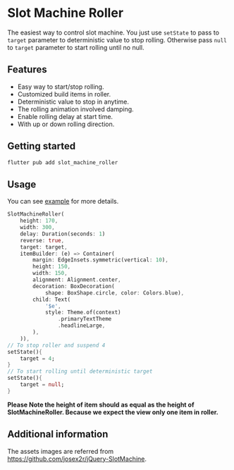# Slot Machine Roller 
The easiest way to control slot machine. You just use `setState` to pass to `target` parameter to deterministic value to stop rolling. Otherwise pass `null` to `target` parameter to start rolling until no null. 
## Features
- Easy way to start/stop rolling.
- Customized build items in roller.
- Deterministic value to stop in anytime.
- The rolling animation involved damping. 
- Enable rolling delay at start time. 
- With up or down rolling direction.

## Getting started
```sh
flutter pub add slot_machine_roller
```

## Usage
You can see [example](https://github.com/cia1099/slot_machine_roller/blob/main/example/lib/main.dart) for more details.

```dart
SlotMachineRoller(
    height: 170,
    width: 300,
    delay: Duration(seconds: 1)
    reverse: true,
    target: target,
    itemBuilder: (e) => Container(
        margin: EdgeInsets.symmetric(vertical: 10),
        height: 150,
        width: 150,
        alignment: Alignment.center,
        decoration: BoxDecoration(
            shape: BoxShape.circle, color: Colors.blue),
        child: Text(
            '$e',
            style: Theme.of(context)
                .primaryTextTheme
                .headlineLarge,
        ),
    )),
// To stop roller and suspend 4
setState(){
    target = 4;
}
// To start rolling until deterministic target
setState(){
    target = null; 
}
```
__Please Note the height of item should as equal as the height of SlotMachineRoller. Because we expect the view only one item in roller.__ 

## Additional information

The assets images are referred from\
https://github.com/josex2r/jQuery-SlotMachine.
